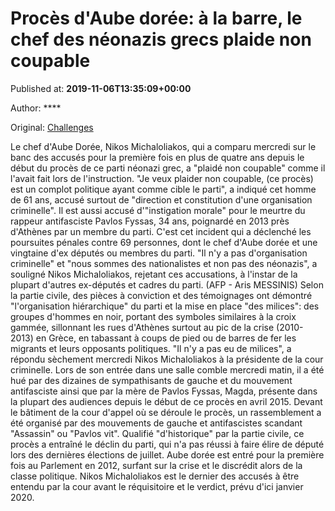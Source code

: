 
# Procès d'Aube dorée: à la barre, le chef des néonazis grecs plaide non coupable

Published at: **2019-11-06T13:35:09+00:00**

Author: ****

Original: [Challenges](https://www.challenges.fr/monde/proces-d-aube-doree-a-la-barre-le-chef-des-neonazis-grecs-plaide-non-coupable_683426)

Le chef d'Aube Dorée, Nikos Michaloliakos, qui a comparu mercredi sur le banc des accusés pour la première fois en plus de quatre ans depuis le début du procès de ce parti néonazi grec, a "plaidé non coupable" comme il l'avait fait lors de l'instruction.
"Je veux plaider non coupable, (ce procès) est un complot politique ayant comme cible le parti", a indiqué cet homme de 61 ans, accusé surtout de "direction et constitution d'une organisation criminelle".
Il est aussi accusé d'"instigation morale" pour le meurtre du rappeur antifasciste Pavlos Fyssas, 34 ans, poignardé en 2013 près d'Athènes par un membre du parti.
C'est cet incident qui a déclenché les poursuites pénales contre 69 personnes, dont le chef d'Aube dorée et une vingtaine d'ex députés ou membres du parti.
"Il n'y a pas d'organisation criminelle" et "nous sommes des nationalistes et non pas des néonazis", a souligné Nikos Michaloliakos, rejetant ces accusations, à l'instar de la plupart d'autres ex-députés et cadres du parti.
(AFP - Aris MESSINIS)
Selon la partie civile, des pièces à conviction et des témoignages ont démontré "l'organisation hiérarchique" du parti et la mise en place "des milices": des groupes d'hommes en noir, portant des symboles similaires à la croix gammée, sillonnant les rues d'Athènes surtout au pic de la crise (2010-2013) en Grèce, en tabassant à coups de pied ou de barres de fer les migrants et leurs opposants politiques.
"Il n'y a pas eu de milices", a répondu sèchement mercredi Nikos Michaloliakos à la présidente de la cour criminelle.
Lors de son entrée dans une salle comble mercredi matin, il a été hué par des dizaines de sympathisants de gauche et du mouvement antifasciste ainsi que par la mère de Pavlos Fyssas, Magda, présente dans la plupart des audiences depuis le début de ce procès en avril 2015.
Devant le bâtiment de la cour d'appel où se déroule le procès, un rassemblement a été organisé par des mouvements de gauche et antifascistes scandant "Assassin" ou "Pavlos vit".
Qualifié "d'historique" par la partie civile, ce procès a entraîné le déclin du parti, qui n'a pas réussi à faire élire de député lors des dernières élections de juillet.
Aube dorée est entré pour la première fois au Parlement en 2012, surfant sur la crise et le discrédit alors de la classe politique.
Nikos Michaloliakos est le dernier des accusés à être entendu par la cour avant le réquisitoire et le verdict, prévu d'ici janvier 2020.
